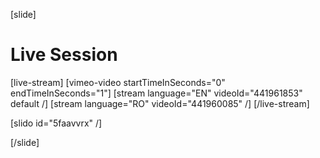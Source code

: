 [slide]
# Live Session

[live-stream]
[vimeo-video startTimeInSeconds="0" endTimeInSeconds="1"]
[stream language="EN" videoId="441961853" default /]
[stream language="RO" videoId="441960085" /]
[/live-stream]

[slido id="5faavvrx" /]

[/slide]
